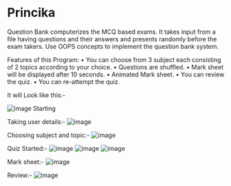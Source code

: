 # Princika
Question Bank computerizes the MCQ based  exams. It takes input from a file having  questions and their answers and presents  randomly before the exam takers. Use OOPS  concepts to implement the question bank  system.

Features of this Program:
• You can choose from 3 subject
each consisting of 2 topics
according to your choice.
• Questions are shuffled.
• Mark sheet will be displayed after
10 seconds.
• Animated Mark sheet.
• You can review the quiz.
• You can re-attempt the quiz.

It will Look like this:-


![image](https://user-images.githubusercontent.com/88227627/127734759-2c149c6e-1a86-4a6c-aead-f2baba5e38d4.png)
Starting

Taking user details:-
![image](https://user-images.githubusercontent.com/88227627/127734785-f2825c1a-0020-4d0c-a36a-5eb5f91d8ebc.png)

Choosing subject and topic:-
![image](https://user-images.githubusercontent.com/88227627/127734821-b68111ee-e61b-4780-ae2c-0071d77defef.png)


Quiz Started:-
![image](https://user-images.githubusercontent.com/88227627/128470418-47c6a4e7-fc70-4c90-8e74-846886c30f49.png)
![image](https://user-images.githubusercontent.com/88227627/128470537-bb7436f5-cb60-4475-95df-994193487686.png)
![image](https://user-images.githubusercontent.com/88227627/128470654-2dbc0ee0-3c9b-41b0-8cb9-88b96e96a9ef.png)


Mark sheet:-
![image](https://user-images.githubusercontent.com/88227627/128470818-61290fe7-12f8-47fc-8aac-c9de059363d8.png)

Review:-
![image](https://user-images.githubusercontent.com/88227627/128471020-3f03baff-74aa-4295-bd1f-514bed124a97.png)
